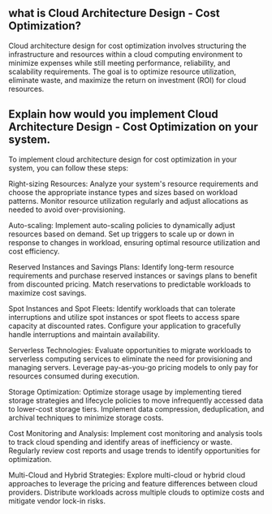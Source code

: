 
## what is Cloud Architecture Design - Cost Optimization?

Cloud architecture design for cost optimization involves structuring the infrastructure and resources within a cloud computing environment to minimize expenses while still meeting performance, reliability, and scalability requirements. The goal is to optimize resource utilization, eliminate waste, and maximize the return on investment (ROI) for cloud resources.

## Explain how would you implement Cloud Architecture Design - Cost Optimization on your system.

To implement cloud architecture design for cost optimization in your system, you can follow these steps:

Right-sizing Resources: Analyze your system's resource requirements and choose the appropriate instance types and sizes based on workload patterns. Monitor resource utilization regularly and adjust allocations as needed to avoid over-provisioning.

Auto-scaling: Implement auto-scaling policies to dynamically adjust resources based on demand. Set up triggers to scale up or down in response to changes in workload, ensuring optimal resource utilization and cost efficiency.

Reserved Instances and Savings Plans: Identify long-term resource requirements and purchase reserved instances or savings plans to benefit from discounted pricing. Match reservations to predictable workloads to maximize cost savings.

Spot Instances and Spot Fleets: Identify workloads that can tolerate interruptions and utilize spot instances or spot fleets to access spare capacity at discounted rates. Configure your application to gracefully handle interruptions and maintain availability.

Serverless Technologies: Evaluate opportunities to migrate workloads to serverless computing services to eliminate the need for provisioning and managing servers. Leverage pay-as-you-go pricing models to only pay for resources consumed during execution.

Storage Optimization: Optimize storage usage by implementing tiered storage strategies and lifecycle policies to move infrequently accessed data to lower-cost storage tiers. Implement data compression, deduplication, and archival techniques to minimize storage costs.

Cost Monitoring and Analysis: Implement cost monitoring and analysis tools to track cloud spending and identify areas of inefficiency or waste. Regularly review cost reports and usage trends to identify opportunities for optimization.

Multi-Cloud and Hybrid Strategies: Explore multi-cloud or hybrid cloud approaches to leverage the pricing and feature differences between cloud providers. Distribute workloads across multiple clouds to optimize costs and mitigate vendor lock-in risks.